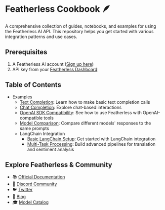 # Featherless Cookbook 🪶

A comprehensive collection of guides, notebooks, and examples for using the Featherless AI API. This repository helps you get started with various integration patterns and use cases.



## Prerequisites

1. A Featherless AI account ([Sign up here](https://featherless.ai/register))
2. API key from your [Featherless Dashboard](https://featherless.ai/account/api-keys)

## Table of Contents

- Examples
    - [Text Completion](basic/textcompletion.ipynb): Learn how to make basic text completion calls
    - [Chat Completion](basic/chatcompletion.ipynb): Explore chat-based interactions
    - [OpenAI SDK Compatibility](basic/openai_sdk.ipynb): See how to use Featherless with OpenAI-compatible tools
    - [Model Comparison](basic/model_comparison.ipynb): Compare different models' responses to the same prompts
  - LangChain Integration
    - [Basic LangChain Setup](langchain/langchain_start.ipynb): Get started with LangChain integration
    - [Multi-Task Processing](langchain/langchain_multitask.ipynb): Build advanced pipelines for translation and sentiment analysis

## Explore Featherless & Community

- 📚 [Official Documentation](https://featherless.ai/docs/getting-started)
- 💬 [Discord Community](https://discord.com/invite/7gybCMPjVA)
- 🐦 [Twitter](https://x.com/FeatherlessAI)
- 📝 [Blog](https://featherless.ai/blog)
- 🎓 [Model Catalog](https://featherless.ai/models)